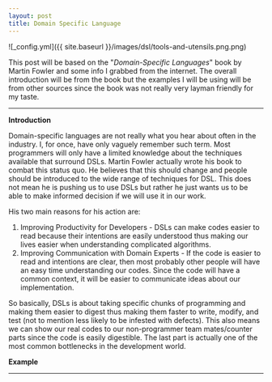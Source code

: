 ```yaml
---
layout: post
title: Domain Specific Language
---
```


![_config.yml]({{ site.baseurl }}/images/dsl/tools-and-utensils.png.png)

This post will be based on the "*Domain-Specific Languages*" book by Martin Fowler and some info I grabbed from the internet. The overall introduction will be from the book but the examples I will be using will be from other sources since the book was not really very layman friendly for my taste.

___

**Introduction**

Domain-specific languages are not really what you hear about often in the industry. I, for once, have only vaguely remember such term. Most programmers will only have a limited knowledge about the techniques available that surround DSLs. Martin Fowler actually wrote his book to combat this status quo. He believes that this should change and people should be introduced to the wide range of techniques for DSL. This does not mean he is pushing us to use DSLs but rather he just wants us to be able to make informed decision if we will use it in our work.

His two main reasons for his action are:
1. Improving Productivity for Developers - DSLs can make codes easier to read because their intentions are easily understood thus making our lives easier when understanding complicated algorithms.
2. Improving Communication with Domain Experts - If the code is easier to read and intentions are clear, then most probably other people will have an easy time understanding our codes. Since the code will have a common context, it will be easier to communicate ideas about our implementation.

So basically, DSLs is about taking specific chunks of programming and making them easier to digest thus making them faster to write, modify, and test (not to mention less likely to be infested with defects). This also means we can show our real codes to our non-programmer team mates/counter parts since the code is easily digestible. The last part is actually one of the most common bottlenecks in the development world.

**Example**


___
